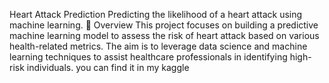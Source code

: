  Heart Attack Prediction
Predicting the likelihood of a heart attack using machine learning.
📜 Overview
This project focuses on building a predictive machine learning model to assess the risk of heart attack based on various health-related metrics.
The aim is to leverage data science and machine learning techniques to assist healthcare professionals in identifying high-risk individuals.
you can find it in my kaggle
